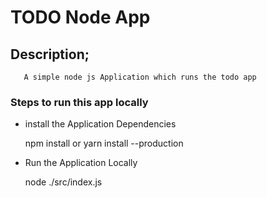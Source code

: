 #  TODO Node App

## Description;
       A simple node js Application which runs the todo app 

### Steps to run this app locally 

* install the Application Dependencies 
     
     npm install 
  or
     yarn install --production

* Run the Application Locally
     
     node ./src/index.js

 
